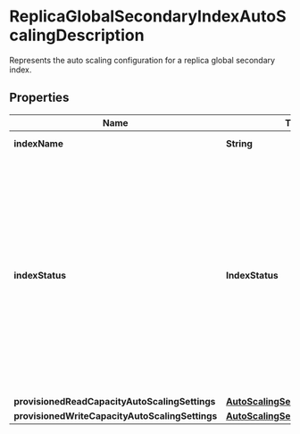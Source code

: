 

# ReplicaGlobalSecondaryIndexAutoScalingDescription

Represents the auto scaling configuration for a replica global secondary index.

## Properties

| Name | Type | Description | Notes |
|------------ | ------------- | ------------- | -------------|
|**indexName** | **String** | The name of the global secondary index. |  [optional] |
|**indexStatus** | **IndexStatus** | &lt;p&gt;The current state of the replica global secondary index:&lt;/p&gt; &lt;ul&gt; &lt;li&gt; &lt;p&gt; &lt;code&gt;CREATING&lt;/code&gt; - The index is being created.&lt;/p&gt; &lt;/li&gt; &lt;li&gt; &lt;p&gt; &lt;code&gt;UPDATING&lt;/code&gt; - The table/index configuration is being updated. The table/index remains available for data operations when &lt;code&gt;UPDATING&lt;/code&gt; &lt;/p&gt; &lt;/li&gt; &lt;li&gt; &lt;p&gt; &lt;code&gt;DELETING&lt;/code&gt; - The index is being deleted.&lt;/p&gt; &lt;/li&gt; &lt;li&gt; &lt;p&gt; &lt;code&gt;ACTIVE&lt;/code&gt; - The index is ready for use.&lt;/p&gt; &lt;/li&gt; &lt;/ul&gt; |  [optional] |
|**provisionedReadCapacityAutoScalingSettings** | [**AutoScalingSettingsDescription**](AutoScalingSettingsDescription.md) |  |  [optional] |
|**provisionedWriteCapacityAutoScalingSettings** | [**AutoScalingSettingsDescription**](AutoScalingSettingsDescription.md) |  |  [optional] |



